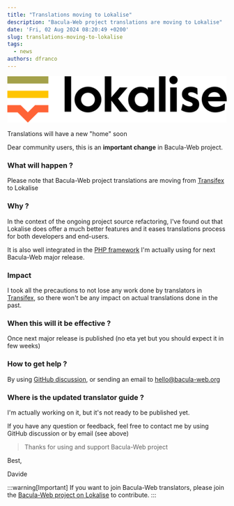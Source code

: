 ```yaml
---
title: "Translations moving to Lokalise"
description: "Bacula-Web project translations are moving to Lokalise"
date: 'Fri, 02 Aug 2024 08:20:49 +0200'
slug: translations-moving-to-lokalise
tags:
  - news
authors: dfranco
---
```


![Lokalise logo](./Lokalise_logo_colour_black_text.png)

Translations will have a new "home" soon

<!-- truncate -->

Dear community users, this is an **important change** in Bacula-Web project.

### What will happen ?

Please note that Bacula-Web project translations are moving from [Transifex](https://explore.transifex.com/bacula-web/bacula-web/) to Lokalise

### Why ?

In the context of the ongoing project source refactoring, I've found out that Lokalise does offer a
much better features and it eases translations process for both developers and end-users.

It is also well integrated in the [PHP framework](https://symfony.com) I'm actually using for next Bacula-Web major release.

### Impact

I took all the precautions to not lose any work done by translators in [Transifex](https://explore.transifex.com/bacula-web/bacula-web/), so there won't be any impact on actual translations done in the past.

### When this will it be effective ?

Once next major release is published (no eta yet but you should expect it in few weeks)

### How to get help ?

By using [GitHub discussion](https://github.com/bacula-web/bacula-web/discussions), or sending an email to [hello@bacula-web.org](mailto:hello@bacula-web.org)

### Where is the updated translator guide ?

I'm actually working on it, but it's not ready to be published yet.

If you have any question or feedback, feel free to contact me by using GitHub discussion or by email (see above)

> Thanks for using and support Bacula-Web project

Best,

Davide

:::warning[Important]
If you want to join Bacula-Web translators, please join the [Bacula-Web project on Lokalise](https://app.lokalise.com/public/95070757669f26e4c3f8e9.76656729/) to contribute.
:::